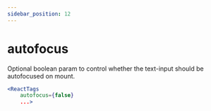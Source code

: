 ```yaml
---
sidebar_position: 12
---
```


# autofocus

Optional boolean param to control whether the text-input should be autofocused on mount.

```jsx
<ReactTags
    autofocus={false}
    ...>
```